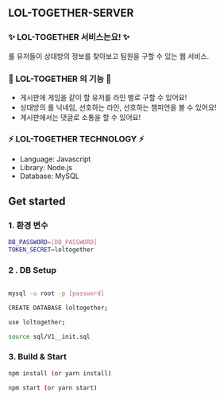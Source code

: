 ## LOL-TOGETHER-SERVER 

### ✨ LOL-TOGETHER 서비스는요! ✨

롤 유저들이 상대방의 정보를 찾아보고 팀원을 구할 수 있는 웹 서비스.

### 📌 LOL-TOGETHER 의 기능 📌

- 게시판에 게임을 같이 할 유저를 라인 별로 구할 수 있어요!
- 상대방의 롤 닉네임, 선호하는 라인, 선호하는 챔피언을 볼 수 있어요!
- 게시판에서는 댓글로 소통을 할 수 있어요!

### ⚡️ LOL-TOGETHER TECHNOLOGY ⚡️

- Language: Javascript
- Library: Node.js
- Database: MySQL

## Get started

### 1. 환경 변수

```bash
DB_PASSWORD=[DB_PASSWORD]
TOKEN_SECRET=loltogether
```

### 2 . DB Setup

```bash

mysql -u root -p [password]

CREATE DATABASE loltogether;

use loltogether;

source sql/V1__init.sql
```

### 3. Build & Start

```bash
npm install (or yarn install)

npm start (or yarn start)
```

